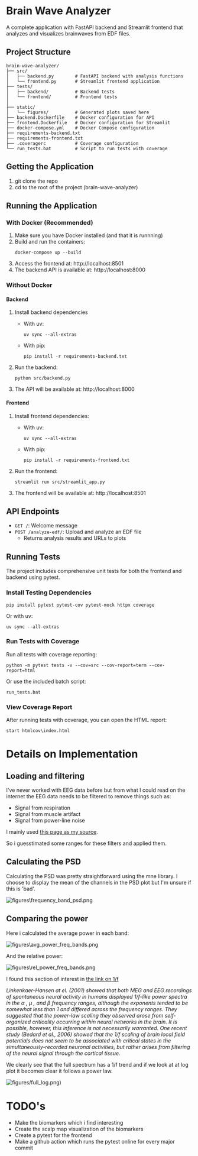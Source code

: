 # Brain Wave Analyzer

A complete application with FastAPI backend and Streamlit frontend that analyzes and visualizes brainwaves from EDF files.

## Project Structure

```
brain-wave-analyzer/
├── src/
│   ├── backend.py        # FastAPI backend with analysis functions
│   └── frontend.py       # Streamlit frontend application
├── tests/
│   ├── backend/          # Backend tests
│   └── frontend/         # Frontend tests
│   
├── static/
│   └── figures/          # Generated plots saved here
├── backend.Dockerfile    # Docker configuration for API
├── frontend.Dockerfile   # Docker configuration for Streamlit
├── docker-compose.yml    # Docker Compose configuration
├── requirements-backend.txt
├── requirements-frontend.txt
├── .coveragerc           # Coverage configuration
└── run_tests.bat         # Script to run tests with coverage
```
## Getting the Application
 1. git clone the repo
 2. cd to the root of the project (brain-wave-analyzer)

## Running the Application

### With Docker (Recommended)

1. Make sure you have Docker installed (and that it is runnning)
2. Build and run the containers:
   ```
   docker-compose up --build
   ```
3. Access the frontend at: http://localhost:8501
4. The backend API is available at: http://localhost:8000

### Without Docker

#### Backend

1. Install backend dependencies 
   - With uv:
       ```
      uv sync --all-extras
      ```

   - With pip:
      ```
      pip install -r requirements-backend.txt
      ```
    
2. Run the backend:
   ```
   python src/backend.py
   ```
3. The API will be available at: http://localhost:8000

#### Frontend

1. Install frontend dependencies:
   - With uv:
      ```
      uv sync --all-extras
      ```

   - With pip:
      ```
      pip install -r requirements-frontend.txt
      ```
2. Run the frontend:
   ```
   streamlit run src/streamlit_app.py
   ```
3. The frontend will be available at: http://localhost:8501

## API Endpoints

- `GET /`: Welcome message
- `POST /analyze-edf/`: Upload and analyze an EDF file
  - Returns analysis results and URLs to plots

## Running Tests

The project includes comprehensive unit tests for both the frontend and backend using pytest.

### Install Testing Dependencies

```
pip install pytest pytest-cov pytest-mock httpx coverage
```

Or with uv:

```
uv sync --all-extras
```

### Run Tests with Coverage

Run all tests with coverage reporting:

```
python -m pytest tests -v --cov=src --cov-report=term --cov-report=html
```

Or use the included batch script:

```
run_tests.bat
```

### View Coverage Report

After running tests with coverage, you can open the HTML report:

```
start htmlcov\index.html
```

# Details on Implementation
## Loading and filtering

I've never worked with EEG data before but from what I could read on the internet the EEG data needs to be filtered to remove things such as:
- Signal from respiration 
- Signal from muscle artifact 
- Signal from power-line noise 

I mainly used  [this page as my source](https://neuraldatascience.io/7-eeg/erp_filtering.html).

So i guesstimated some ranges for these filters and applied them. 

## Calculating the PSD

Calculating the PSD was pretty straightforward using the mne library. I choose to display the mean of the channels in the PSD plot but I'm unsure if this is 'bad'.

![figures\frequency_band_psd.png](figures\frequency_band_psd.png)

## Comparing the power

Here i calculated the average power in each band:

![figures\avg_power_freq_bands.png](figures\avg_power_freq_bands.png)

And the relative power:

![figures\rel_power_freq_bands.png](figures\rel_power_freq_bands.png)

I found this section of interest in  [the link on 1/f](http://www.scholarpedia.org/article/1/f_noise)

_Linkenkaer-Hansen at el. (2001) showed that both MEG and EEG recordings of spontaneous neural activity in humans displayed 1/f-like power spectra in the α , μ , and β frequency ranges, although the exponents tended to be somewhat less than 1 and differed across the frequency ranges. They suggested that the power-law scaling they observed arose from self-organized criticality occurring within neural networks in the brain. It is possible, however, this inference is not necessarily warranted. One recent study (Bedard et al., 2006) showed that the 1/f scaling of brain local field potentials does not seem to be associated with critical states in the simultaneously-recorded neuronal activities, but rather arises from filtering of the neural signal through the cortical tissue._

We clearly see that the full spectrum has a 1/f trend and if we look at at log plot it becomes clear it follows a power law.

![figures/full_log.png)](figures/full_log.png)

# TODO's

- Make the biomarkers which i find interesting
- Create the scalp map visualization of the biomarkers
- Create a pytest for the frontend
- Make a github action which runs the pytest online for every major commit